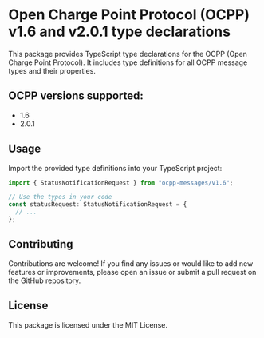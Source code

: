 # Open Charge Point Protocol (OCPP) v1.6 and v2.0.1 type declarations

This package provides TypeScript type declarations for the OCPP (Open Charge Point Protocol). It includes type definitions for all OCPP message types and their properties.

## OCPP versions supported:

- 1.6
- 2.0.1

## Usage

Import the provided type definitions into your TypeScript project:

```typescript
import { StatusNotificationRequest } from "ocpp-messages/v1.6";

// Use the types in your code
const statusRequest: StatusNotificationRequest = {
  // ...
};
```

## Contributing

Contributions are welcome! If you find any issues or would like to add new features or improvements, please open an issue or submit a pull request on the GitHub repository.

## License

This package is licensed under the MIT License.
